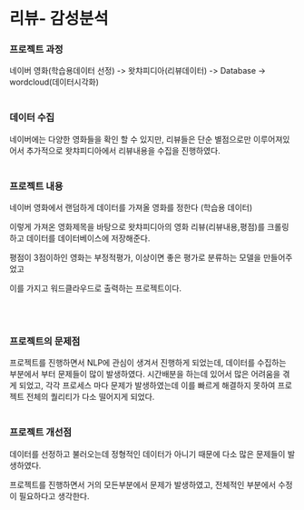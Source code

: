 # 리뷰- 감성분석

### 프로젝트 과정 
네이버 영화(학습용데이터 선정) -> 왓챠피디아(리뷰데이터) -> Database -> wordcloud(데이터시각화)
<br><br>

### 데이터 수집 
네이버에는 다양한 영화들을 확인 할 수 있지만, 리뷰들은 단순 별점으로만 이루어져있어서 추가적으로 왓챠피디아에서 리뷰내용을 수집을 진행하였다.
<br><br>
### 프로젝트 내용

네이버 영화에서 랜덤하게 데이터를 가져올 영화를 정한다 (학습용 데이터) 

이렇게 가져온 영화제목을 바탕으로 왓챠피디아의 영화 리뷰(리뷰내용,평점)를 크롤링하고 데이터를 데이터베이스에 저장해준다.

평점이 3점이하인 영화는 부정적평가, 이상이면 좋은 평가로 분류하는 모델을 만들어주었고 

이를 가지고 워드클라우드로 출력하는 프로젝트이다.

<br><br>
### 프로젝트의 문제점 

프로젝트를 진행하면서 NLP에 관심이 생겨서 진행하게 되었는데, 
데이터를 수집하는 부분에서 부터 문제들이 많이 발생하였다. 
시간배분을 하는데 있어서 많은 어려움을 겪게 되었고, 
각각 프로세스 마다 문제가 발생하였는데 이를 빠르게 해결하지 못하여 프로젝트 전체의 퀄리티가 다소 떨어지게 되었다. 
<br><br>
### 프로젝트 개선점 

데이터를 선정하고 불러오는데 정형적인 데이터가 아니기 때문에 다소 많은 문제들이 발생하였다. 

프로젝트를 진행하면서 거의 모든부분에서 문제가 발생하였고, 전체적인 부분에서 수정이 필요하다고 생각한다.
